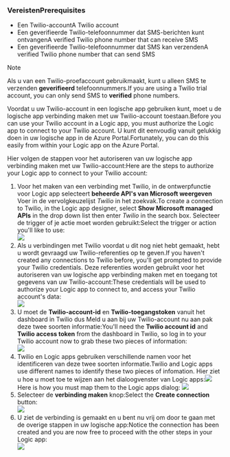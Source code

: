 ### <a name="prerequisites"></a><span data-ttu-id="f7629-101">Vereisten</span><span class="sxs-lookup"><span data-stu-id="f7629-101">Prerequisites</span></span>
* <span data-ttu-id="f7629-102">Een Twilio-account</span><span class="sxs-lookup"><span data-stu-id="f7629-102">A Twilio account</span></span>
* <span data-ttu-id="f7629-103">Een geverifieerde Twilio-telefoonnummer dat SMS-berichten kunt ontvangen</span><span class="sxs-lookup"><span data-stu-id="f7629-103">A verified Twilio phone number that can receive SMS</span></span>
* <span data-ttu-id="f7629-104">Een geverifieerde Twilio-telefoonnummer dat SMS kan verzenden</span><span class="sxs-lookup"><span data-stu-id="f7629-104">A verified Twilio phone number that can send SMS</span></span>

> [!NOTE]
> <span data-ttu-id="f7629-105">Als u van een Twilio-proefaccount gebruikmaakt, kunt u alleen SMS te verzenden **geverifieerd** telefoonnummers.</span><span class="sxs-lookup"><span data-stu-id="f7629-105">If you are using a Twilio trial account, you can only send SMS to **verified** phone numbers.</span></span>  
> 
> 

<span data-ttu-id="f7629-106">Voordat u uw Twilio-account in een logische app gebruiken kunt, moet u de logische app verbinding maken met uw Twilio-account toestaan.</span><span class="sxs-lookup"><span data-stu-id="f7629-106">Before you can use your Twilio account in a Logic app, you must authorize the Logic app to connect to your Twilio account.</span></span> <span data-ttu-id="f7629-107">U kunt dit eenvoudig vanuit gelukkig doen in uw logische app in de Azure Portal.</span><span class="sxs-lookup"><span data-stu-id="f7629-107">Fortunately, you can do this easily from within your Logic app on the Azure Portal.</span></span> 

<span data-ttu-id="f7629-108">Hier volgen de stappen voor het autoriseren van uw logische app verbinding maken met uw Twilio-account:</span><span class="sxs-lookup"><span data-stu-id="f7629-108">Here are the steps to authorize your Logic app to connect to your Twilio account:</span></span>

1. <span data-ttu-id="f7629-109">Voor het maken van een verbinding met Twilio, in de ontwerpfunctie voor Logic app selecteert **beheerde API's van Microsoft weergeven** Voer in de vervolgkeuzelijst *Twilio* in het zoekvak.</span><span class="sxs-lookup"><span data-stu-id="f7629-109">To create a connection to Twilio, in the Logic app designer, select **Show Microsoft managed APIs** in the drop down list then enter *Twilio* in the search box.</span></span> <span data-ttu-id="f7629-110">Selecteer de trigger of je actie moet worden gebruikt:</span><span class="sxs-lookup"><span data-stu-id="f7629-110">Select the trigger or action you'll like to use:</span></span>  
   ![](./media/connectors-create-api-twilio/twilio-0.png)
2. <span data-ttu-id="f7629-111">Als u verbindingen met Twilio voordat u dit nog niet hebt gemaakt, hebt u wordt gevraagd uw Twilio-referenties op te geven.</span><span class="sxs-lookup"><span data-stu-id="f7629-111">If you haven't created any connections to Twilio before, you'll get prompted to provide your Twilio credentials.</span></span> <span data-ttu-id="f7629-112">Deze referenties worden gebruikt voor het autoriseren van uw logische app verbinding maken met en toegang tot gegevens van uw Twilio-account:</span><span class="sxs-lookup"><span data-stu-id="f7629-112">These credentials will be used to authorize your Logic app to connect to, and access your Twilio account's data:</span></span>  
   ![](./media/connectors-create-api-twilio/twilio-1.png)  
3. <span data-ttu-id="f7629-113">U moet de **Twilio-account-id** en **Twilio-toegangstoken** vanuit het dashboard in Twilio dus Meld u aan bij uw Twilio-account nu aan pak deze twee soorten informatie:</span><span class="sxs-lookup"><span data-stu-id="f7629-113">You'll need the **Twilio account id** and **Twilio access token**  from the dashboard in Twilio, so log in to your Twilio account now to grab these two pieces of information:</span></span>  
   ![](./media/connectors-create-api-twilio/twilio-2.png)  
4. <span data-ttu-id="f7629-114">Twilio en Logic apps gebruiken verschillende namen voor het identificeren van deze twee soorten informatie.</span><span class="sxs-lookup"><span data-stu-id="f7629-114">Twilio and Logic apps use different names to identify these two pieces of infomation.</span></span> <span data-ttu-id="f7629-115">Hier ziet u hoe u moet toe te wijzen aan het dialoogvenster van Logic apps:![](./media/connectors-create-api-twilio/twilio-3.png)</span><span class="sxs-lookup"><span data-stu-id="f7629-115">Here is how you must map them to the Logic apps dialog: ![](./media/connectors-create-api-twilio/twilio-3.png)</span></span>  
5. <span data-ttu-id="f7629-116">Selecteer de **verbinding maken** knop:</span><span class="sxs-lookup"><span data-stu-id="f7629-116">Select the **Create connection** button:</span></span>  
   ![](./media/connectors-create-api-twilio/twilio-4.png)
6. <span data-ttu-id="f7629-117">U ziet de verbinding is gemaakt en u bent nu vrij om door te gaan met de overige stappen in uw logische app:</span><span class="sxs-lookup"><span data-stu-id="f7629-117">Notice the connection has been created and you are now free to proceed with the other steps in your Logic app:</span></span>  
   ![](./media/connectors-create-api-twilio/twilio-5.png)

